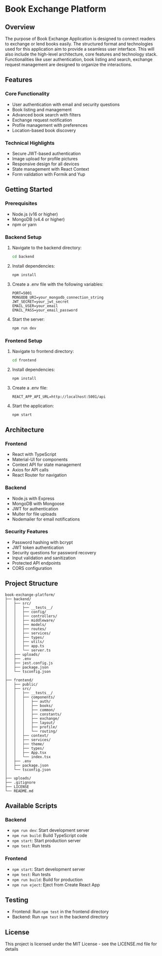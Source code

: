 # Book Exchange Platform

## Overview
The purpose of Book Exchange Application is designed to connect readers to exchange or lend books easily. The structured format and technologies used for this application aim to provide a seamless user interface. This will also include the high-level architecture, core features and technology stack. Functionalities like user authentication, book listing and search, exchange request management are designed to organize the interactions.

## Features

### Core Functionality
- User authentication with email and security questions
- Book listing and management
- Advanced book search with filters
- Exchange request notification
- Profile management with preferences
- Location-based book discovery

### Technical Highlights
- Secure JWT-based authentication
- Image upload for profile pictures
- Responsive design for all devices
- State management with React Context
- Form validation with Formik and Yup

## Getting Started

### Prerequisites
- Node.js (v16 or higher)
- MongoDB (v4.4 or higher)
- npm or yarn

### Backend Setup
1. Navigate to the backend directory:
   ```bash
   cd backend
   ```

2. Install dependencies:
   ```bash
   npm install
   ```

3. Create a .env file with the following variables:
   ```
   PORT=5001
   MONGODB_URI=your_mongodb_connection_string
   JWT_SECRET=your_jwt_secret
   EMAIL_USER=your_email
   EMAIL_PASS=your_email_password
   ```

4. Start the server:
   ```bash
   npm run dev
   ```

### Frontend Setup
1. Navigate to frontend directory:
   ```bash
   cd frontend
   ```

2. Install dependencies:
   ```bash
   npm install
   ```

3. Create a .env file:
   ```
   REACT_APP_API_URL=http://localhost:5001/api
   ```

4. Start the application:
   ```bash
   npm start
   ```

## Architecture

### Frontend
- React with TypeScript
- Material-UI for components
- Context API for state management
- Axios for API calls
- React Router for navigation

### Backend
- Node.js with Express
- MongoDB with Mongoose
- JWT for authentication
- Multer for file uploads
- Nodemailer for email notifications

### Security Features
- Password hashing with bcrypt
- JWT token authentication
- Security questions for password recovery
- Input validation and sanitization
- Protected API endpoints
- CORS configuration

## Project Structure

```
book-exchange-platform/
├── backend/
│   ├── src/
│   │   ├── __tests__/
│   │   ├── config/
│   │   ├── controllers/
│   │   ├── middleware/
│   │   ├── models/
│   │   ├── routes/
│   │   ├── services/
│   │   ├── types/
│   │   ├── utils/
│   │   ├── app.ts
│   │   └── server.ts
│   ├── uploads/
│   ├── .env
│   ├── jest.config.js
│   ├── package.json
│   └── tsconfig.json
│
├── frontend/
│   ├── public/
│   ├── src/
│   │   ├── __tests__/
│   │   ├── components/
│   │   │   ├── auth/
│   │   │   ├── books/
│   │   │   ├── common/
│   │   │   ├── constants/
│   │   │   ├── exchange/
│   │   │   ├── layout/
│   │   │   ├── profile/
│   │   │   └── routing/
│   │   ├── context/
│   │   ├── services/
│   │   ├── theme/
│   │   ├── types/
│   │   ├── App.tsx
│   │   └── index.tsx
│   ├── .env
│   ├── package.json
│   └── tsconfig.json
│
├── uploads/
├── .gitignore
├── LICENSE
└── README.md
```

## Available Scripts

### Backend
- `npm run dev`: Start development server
- `npm run build`: Build TypeScript code
- `npm start`: Start production server
- `npm test`: Run tests

### Frontend
- `npm start`: Start development server
- `npm test`: Run tests
- `npm run build`: Build for production
- `npm run eject`: Eject from Create React App

## Testing
- Frontend: Run `npm test` in the frontend directory
- Backend: Run `npm test` in the backend directory

## License
This project is licensed under the MIT License - see the LICENSE.md file for details